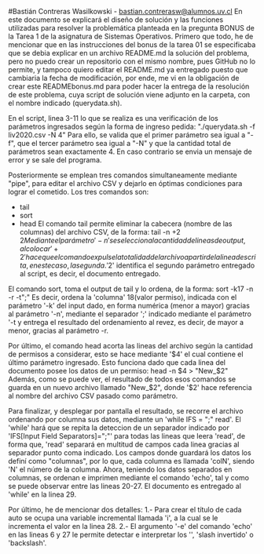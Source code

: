 #Bastián Contreras Wasilkowski - bastian.contrerasw@alumnos.uv.cl
En este documento se explicará el diseño de solución y las funciones utilizadas para resolver la problemática planteada en la pregunta BONUS de la Tarea 1 de la asignatura de Sistemas Operativos.
Primero que todo, he de mencionar que en las instrucciones del bonus de la tarea 01 se especificaba que se debia explicar en un archivo README.md la solución del problema, pero no puedo crear un repositorio con el mismo nombre, pues GitHub no lo permite, y tampoco quiero editar el README.md ya entregado puesto que cambiaria la fecha de modificación, por ende, me vi en la obligación de crear este READMEbonus.md para poder hacer la entrega de la resolución de este problema, cuya script de solución viene adjunto en la carpeta, con el nombre indicado (querydata.sh).

En el script, linea 3-11 lo que se realiza es una verificación de los parámetros ingresados según la forma de ingreso pedida:
  "./querydata.sh -f liv2020.csv -N 4"
Para ello, se valida que el primer parámetro sea igual a "-f", que el tercer parámetro sea igual a "-N" y que la cantidad total de parámetros sean exactamente 4. En caso contrario se envia un mensaje de error y se sale del programa.

Posteriormente se emplean tres comandos simultaneamente mediante "pipe", para editar el archivo CSV y dejarlo en óptimas condiciones para lograr el cometido. Los tres comandos son:
  - tail
  - sort
  - head
El comando tail permite eliminar la cabecera (nombre de las columnas) del archivo CSV, de la forma:
  tail -n +2 $2
Mediante el parámetro '-n' se selecciona la cantidad de lineas de output, al colocar '+2' hace que el comando expulse la totalidad del archivo a partir de la linea descrita, en este caso, la segunda.'$2' identifica el segundo parámetro entregado al script, es decir, el documento entregado.

El comando sort, toma el output de tail y lo ordena, de la forma:
  sort -k17 -n -r -t";"
Es decir, ordena la 'columna' 18(valor permiso), indicada con el parámetro '-k' del input dado, en forma numérica (menor a mayor) gracias al parámetro '-n', mediante el separador ';' indicado mediante el parámetro '-t y entrega el resultado del ordenamiento al revez, es decir, de mayor a menor, gracias al parámetro -r.

Por último, el comando head acorta las lineas del archivo según la cantidad de permisos a considerar, esto se hace mediante '$4' el cual contiene el último parámetro ingresado. Esto funciona dado que cada linea del documento posee los datos de un permiso:
  head -n $4 > "New_$2"
Además, como se puede ver, el resultado de todos esos comandos se guarda en un nuevo archivo llamado "New_$2", donde '$2' hace referencia al nombre del archivo CSV pasado como parámetro.

Para finalizar, y desplegar por pantalla el resultado, se recorre el archivo ordenando por columna sus datos, mediante un 'while IFS = ";" read'.
El 'while' hará que se repita la deteccion de un separador indicado por 'IFS[Input Field Separators]=";"' para todas las lineas que leera 'read', de forma que, 'read' separará en multitud de campos cada linea gracias al separador punto coma indicado. Los campos donde guardará los datos los definí como "columnas", por lo que, cada columna es llamada 'colN', siendo 'N' el número de la columna.
Ahora, teniendo los datos separados en columnas, se ordenan e imprimen mediante el comando 'echo', tal y como se puede observar entre las lineas 20-27.
El documento es entregado al 'while' en la linea 29.

Por último, he de mencionar dos detalles:
  1.- Para crear el título de cada auto se ocupa una variable incremental llamada 'i', a la cual se le incrementa el valor en la linea 28.
  2.- El argumento '-e' del comando 'echo' en las lineas 6 y 27 le permite detectar e interpretar los '\', 'slash invertido' o 'backslash'.
